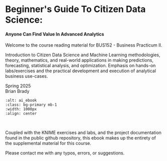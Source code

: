 # Beginner's Guide To Citizen Data Science:
<h4>Anyone Can Find Value In Advanced Analytics</h4>

Welcome to the course reading material for BUS152 - Business Practicum II.

Introduction to Citizen Data Science and Machine Learning methodologies, theory, mathematics, and real-world applications in making predictions, forecasting, statistical analysis, and optimization. Emphasis on hands-on labs/exercises and the practical development and execution of analytical business use-cases.

Spring 2025<br>
Brian Brady

```{image} images/ai_ebook.png
:alt: ai_ebook
:class: bg-primary mb-1
:width: 1000px
:align: center
```
<br>

Coupled with the KNIME exercises and labs, and the project documentation found in the public github repository, this ebook makes up the entirety of the supplemental material for this course.

Please contact me with any typos, errors, or suggestions.